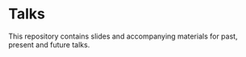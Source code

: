 # Talks

This repository contains slides and accompanying materials for past, present and future talks.

